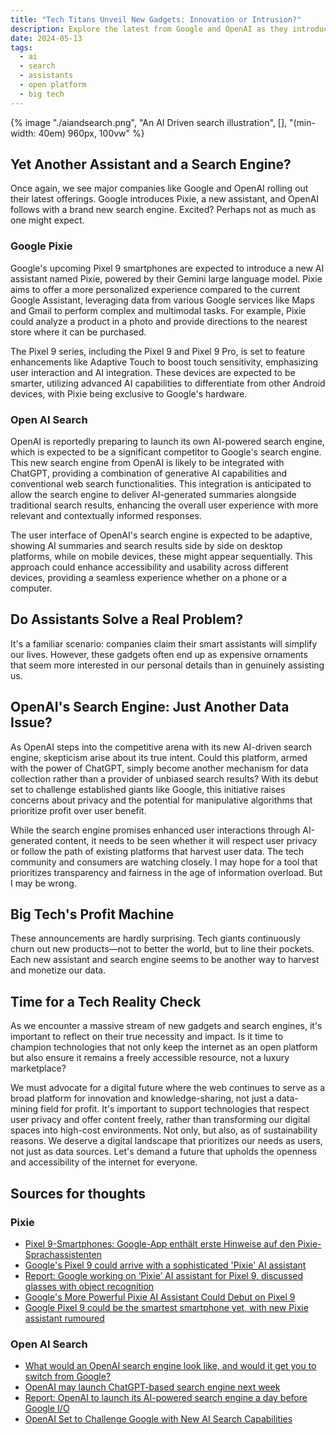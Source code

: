 ```yaml
---
title: "Tech Titans Unveil New Gadgets: Innovation or Intrusion?"
description: Explore the latest from Google and OpenAI as they introduce a new assistant and search engine. This post delves into whether these innovations truly enhance our digital experience or merely serve as new tools for data collection. Join the discussion on the impact of these technologies on our privacy and digital freedom.
date: 2024-05-13
tags:
  - ai
  - search
  - assistants
  - open platform
  - big tech
---
```


{% image "./aiandsearch.png", "An AI Driven search illustration", [], "(min-width: 40em) 960px, 100vw" %}

## Yet Another Assistant and a Search Engine?

Once again, we see major companies like Google and OpenAI rolling out their latest offerings. Google introduces Pixie, a new assistant, and OpenAI follows with a brand new search engine. Excited? Perhaps not as much as one might expect.

### Google Pixie

Google's upcoming Pixel 9 smartphones are expected to introduce a new AI assistant named Pixie, powered by their Gemini large language model. Pixie aims to offer a more personalized experience compared to the current Google Assistant, leveraging data from various Google services like Maps and Gmail to perform complex and multimodal tasks. For example, Pixie could analyze a product in a photo and provide directions to the nearest store where it can be purchased.

The Pixel 9 series, including the Pixel 9 and Pixel 9 Pro, is set to feature enhancements like Adaptive Touch to boost touch sensitivity, emphasizing user interaction and AI integration. These devices are expected to be smarter, utilizing advanced AI capabilities to differentiate from other Android devices, with Pixie being exclusive to Google's hardware.

### Open AI Search

OpenAI is reportedly preparing to launch its own AI-powered search engine, which is expected to be a significant competitor to Google's search engine. This new search engine from OpenAI is likely to be integrated with ChatGPT, providing a combination of generative AI capabilities and conventional web search functionalities. This integration is anticipated to allow the search engine to deliver AI-generated summaries alongside traditional search results, enhancing the overall user experience with more relevant and contextually informed responses.

The user interface of OpenAI's search engine is expected to be adaptive, showing AI summaries and search results side by side on desktop platforms, while on mobile devices, these might appear sequentially. This approach could enhance accessibility and usability across different devices, providing a seamless experience whether on a phone or a computer.

## Do Assistants Solve a Real Problem?

It's a familiar scenario: companies claim their smart assistants will simplify our lives. However, these gadgets often end up as expensive ornaments that seem more interested in our personal details than in genuinely assisting us.

## OpenAI's Search Engine: Just Another Data Issue?

As OpenAI steps into the competitive arena with its new AI-driven search engine, skepticism arise about its true intent. Could this platform, armed with the power of ChatGPT, simply become another mechanism for data collection rather than a provider of unbiased search results? With its debut set to challenge established giants like Google, this initiative raises concerns about privacy and the potential for manipulative algorithms that prioritize profit over user benefit​.

While the search engine promises enhanced user interactions through AI-generated content, it needs to be seen whether it will respect user privacy or follow the path of existing platforms that harvest user data. The tech community and consumers are watching closely. I may hope for a tool that prioritizes transparency and fairness in the age of information overload. But I may be wrong.

## Big Tech's Profit Machine

These announcements are hardly surprising. Tech giants continuously churn out new products—not to better the world, but to line their pockets. Each new assistant and search engine seems to be another way to harvest and monetize our data.

## Time for a Tech Reality Check

As we encounter a massive stream of new gadgets and search engines, it's important to reflect on their true necessity and impact. Is it time to champion technologies that not only keep the internet as an open platform but also ensure it remains a freely accessible resource, not a luxury marketplace?

We must advocate for a digital future where the web continues to serve as a broad platform for innovation and knowledge-sharing, not just a data-mining field for profit. It's important to support technologies that respect user privacy and offer content freely, rather than transforming our digital spaces into high-cost environments. Not only, but also, as of sustainability reasons. We deserve a digital landscape that prioritizes our needs as users, not just as data sources. Let's demand a future that upholds the openness and accessibility of the internet for everyone.

## Sources for thoughts

### Pixie

- [Pixel 9-Smartphones: Google-App enthält erste Hinweise auf den Pixie-Sprachassistenten](https://www.googlewatchblog.de/2024/04/pixel9-smartphones-google-app/)
- [Google's Pixel 9 could arrive with a sophisticated 'Pixie' AI assistant](https://www.engadget.com/googles-pixel-9-could-arrive-with-a-sophisticated-pixie-ai-assistant-094448458.html)
- [Report: Google working on ‘Pixie’ AI assistant for Pixel 9, discussed glasses with object recognition](https://9to5google.com/2023/12/14/pixel-9-pixie-ai-assistant/)
- [Google's More Powerful Pixie AI Assistant Could Debut on Pixel 9](https://www.nextpit.com/google-pixel-9-pro-pixie-smart-assistant-features-conversational)
- [Google Pixel 9 could be the smartest smartphone yet, with new Pixie assistant rumoured](https://www.t3.com/news/google-pixel-9-could-be-the-smartest-smartphone-yet-with-new-pixie-assistant-rumoured)

### Open AI Search

- [What would an OpenAI search engine look like, and would it get you to switch from Google?](https://www.windowscentral.com/software-apps/what-would-an-openai-search-engine-look-like-and-would-it-get-you-to-switch-from-google)
- [OpenAI may launch ChatGPT-based search engine next week](https://www.indiatoday.in/technology/news/story/openai-may-launch-chatgpt-based-search-engine-next-week-2535754-2024-05-06)
- [Report: OpenAI to launch its AI-powered search engine a day before Google I/O](https://9to5google.com/2024/05/09/open-ai-google-search-report/)
- [OpenAI Set to Challenge Google with New AI Search Capabilities](https://www.techopedia.com/news/openai-set-to-challenge-google-with-new-ai-search-capabilities)
